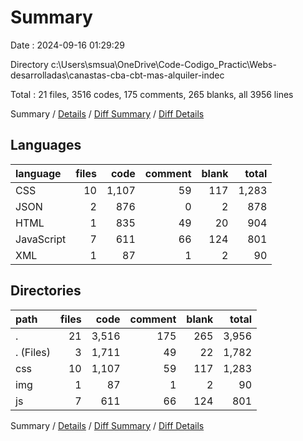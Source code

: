 # Summary

Date : 2024-09-16 01:29:29

Directory c:\\Users\\smsua\\OneDrive\\Code-Codigo_Practic\\Webs-desarrolladas\\canastas-cba-cbt-mas-alquiler-indec

Total : 21 files,  3516 codes, 175 comments, 265 blanks, all 3956 lines

Summary / [Details](details.md) / [Diff Summary](diff.md) / [Diff Details](diff-details.md)

## Languages
| language | files | code | comment | blank | total |
| :--- | ---: | ---: | ---: | ---: | ---: |
| CSS | 10 | 1,107 | 59 | 117 | 1,283 |
| JSON | 2 | 876 | 0 | 2 | 878 |
| HTML | 1 | 835 | 49 | 20 | 904 |
| JavaScript | 7 | 611 | 66 | 124 | 801 |
| XML | 1 | 87 | 1 | 2 | 90 |

## Directories
| path | files | code | comment | blank | total |
| :--- | ---: | ---: | ---: | ---: | ---: |
| . | 21 | 3,516 | 175 | 265 | 3,956 |
| . (Files) | 3 | 1,711 | 49 | 22 | 1,782 |
| css | 10 | 1,107 | 59 | 117 | 1,283 |
| img | 1 | 87 | 1 | 2 | 90 |
| js | 7 | 611 | 66 | 124 | 801 |

Summary / [Details](details.md) / [Diff Summary](diff.md) / [Diff Details](diff-details.md)